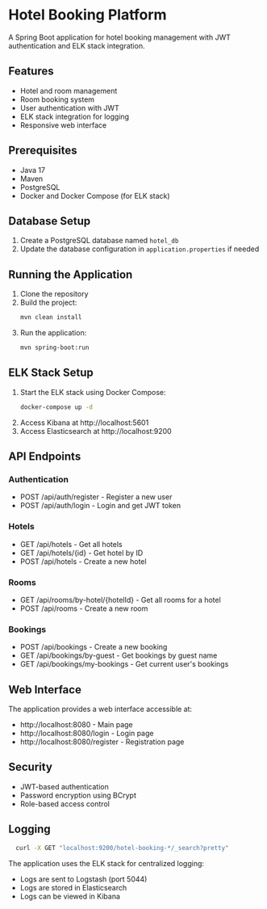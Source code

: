 # Hotel Booking Platform

A Spring Boot application for hotel booking management with JWT authentication and ELK stack integration.

## Features

- Hotel and room management
- Room booking system
- User authentication with JWT
- ELK stack integration for logging
- Responsive web interface

## Prerequisites

- Java 17
- Maven
- PostgreSQL
- Docker and Docker Compose (for ELK stack)

## Database Setup

1. Create a PostgreSQL database named `hotel_db`
2. Update the database configuration in `application.properties` if needed

## Running the Application

1. Clone the repository
2. Build the project:
   ```bash
   mvn clean install
   ```
3. Run the application:
   ```bash
   mvn spring-boot:run
   ```

## ELK Stack Setup

1. Start the ELK stack using Docker Compose:
   ```bash
   docker-compose up -d
   ```
2. Access Kibana at http://localhost:5601
3. Access Elasticsearch at http://localhost:9200

## API Endpoints

### Authentication
- POST /api/auth/register - Register a new user
- POST /api/auth/login - Login and get JWT token

### Hotels
- GET /api/hotels - Get all hotels
- GET /api/hotels/{id} - Get hotel by ID
- POST /api/hotels - Create a new hotel

### Rooms
- GET /api/rooms/by-hotel/{hotelId} - Get all rooms for a hotel
- POST /api/rooms - Create a new room

### Bookings
- POST /api/bookings - Create a new booking
- GET /api/bookings/by-guest - Get bookings by guest name
- GET /api/bookings/my-bookings - Get current user's bookings

## Web Interface

The application provides a web interface accessible at:
- http://localhost:8080 - Main page
- http://localhost:8080/login - Login page
- http://localhost:8080/register - Registration page

## Security

- JWT-based authentication
- Password encryption using BCrypt
- Role-based access control

## Logging
```bash
  curl -X GET "localhost:9200/hotel-booking-*/_search?pretty"
```
The application uses the ELK stack for centralized logging:
- Logs are sent to Logstash (port 5044)
- Logs are stored in Elasticsearch
- Logs can be viewed in Kibana